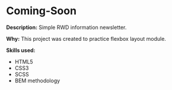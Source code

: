 # Coming-Soon

**Description:**
Simple RWD information newsletter.

**Why:**
This project was created to practice flexbox layout module.

**Skills used:**
- HTML5
- CSS3
- SCSS
- BEM methodology

